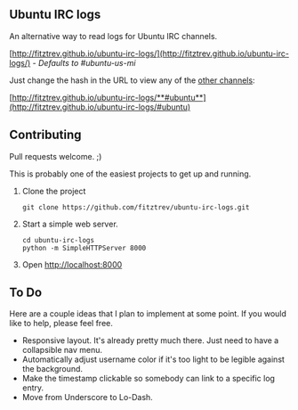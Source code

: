 ## Ubuntu IRC logs

An alternative way to read logs for Ubuntu IRC channels.

[http://fitztrev.github.io/ubuntu-irc-logs/](http://fitztrev.github.io/ubuntu-irc-logs/) - *Defaults to #ubuntu-us-mi*

Just change the hash in the URL to view any of the [other channels](http://irclogs.ubuntu.com/2013/10/23/):

[http://fitztrev.github.io/ubuntu-irc-logs/**#ubuntu**](http://fitztrev.github.io/ubuntu-irc-logs/#ubuntu)

## Contributing

Pull requests welcome. ;)

This is probably one of the easiest projects to get up and running.

1. Clone the project

    ```
    git clone https://github.com/fitztrev/ubuntu-irc-logs.git
    ```

2. Start a simple web server.

    ```
    cd ubuntu-irc-logs
    python -m SimpleHTTPServer 8000
    ```

3. Open [http://localhost:8000](http://localhost:8000)


## To Do

Here are a couple ideas that I plan to implement at some point. If you would like to help, please feel free.

* Responsive layout. It's already pretty much there. Just need to have a collapsible nav menu.
* Automatically adjust username color if it's too light to be legible against the background.
* Make the timestamp clickable so somebody can link to a specific log entry.
* Move from Underscore to Lo-Dash.
